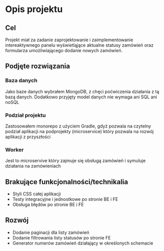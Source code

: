 # Opis projektu

## Cel

Projekt miał za zadanie zaprojektowanie i zaimplementowanie intereaktywnego panelu wyświetląjące aktualne statusy zamówień oraz formularza umożliwiającego dodanie nowych zamówień.

## Podjęte rozwiązania

### Baza danych

Jako baze danych wybrałem MongoDB, z chęci poćwiczenia działania z tą bazą danych. Dodatkowo przyjęty model danych nie wymaga ani SQL ani noSQL

### Podział projektu

Zastosowałem monorepo z użyciem Gradle, gdyż pozwala na czytelny podział aplikacji na podprojekty (microservice) który pozwala na rozwój aplikacji z przyszłości

### Worker

Jest to microservive który zajmuje się obsługą zamówień i symuluje działania na zamówieniach


## Brakujące funkcjonalności/technikalia

- Styli CSS całej aplikacji
- Testy integracyjne i jednostkowe po stronie BE i FE
- Obsługa błędów po stronie BE i FE

## Rozwój

- Dodanie paginacji dla listy zamówień
- Dodanie filtrowania listy statusów po stronie FE
- Generator numerów zamówień działający w określonych schemacie
